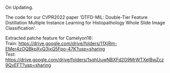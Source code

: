 On Updating.

The code for our CVPR2022 paper 'DTFD-MIL: Double-Tier Feature Distillation Multiple Instance Learning for Histopathology Whole Slide Image Classification'.

Extracted patche feature for Camelyon16: <br/>
Train: https://drive.google.com/drive/folders/11XjRm-EMer4zOQBkpXvQ3jxQ5Fpo-47K?usp=sharing <br/>
Test:  https://drive.google.com/drive/folders/1sqhUuwNBXFd2G9MrWTXeIBwZcz9QvEFT?usp=sharing <br/>
